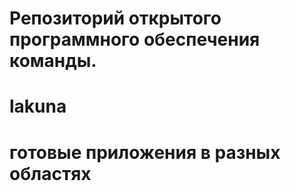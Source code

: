 # Репозиторий открытого программного обеспечения команды. 
# lakuna
# готовые приложения в разных областях
